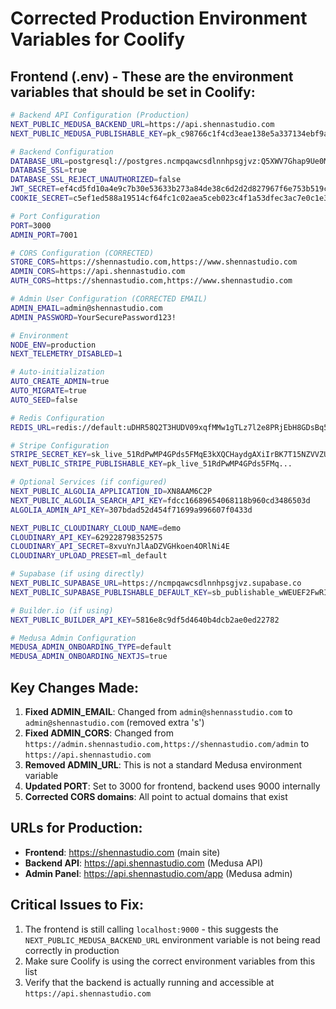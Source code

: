 # Corrected Production Environment Variables for Coolify

## Frontend (.env) - These are the environment variables that should be set in Coolify:

```bash
# Backend API Configuration (Production)
NEXT_PUBLIC_MEDUSA_BACKEND_URL=https://api.shennastudio.com
NEXT_PUBLIC_MEDUSA_PUBLISHABLE_KEY=pk_c98766c1f4cd3eae138e5a337134ebf9a88f073220ec26d55dfab65f1b0d25c1

# Backend Configuration
DATABASE_URL=postgresql://postgres.ncmpqawcsdlnnhpsgjvz:Q5XWV7Ghap9Ue0Mc@aws-1-us-east-1.pooler.supabase.com:6543/postgres?pgbouncer=true
DATABASE_SSL=true
DATABASE_SSL_REJECT_UNAUTHORIZED=false
JWT_SECRET=ef4cd5fd10a4e9c7b30e53633b273a84de38c6d2d2d827967f6e753b519c21dc
COOKIE_SECRET=c5ef1ed588a19514cf64fc1c02aea5ceb023c4f1a53dfec3ac7e0c1e3493510a

# Port Configuration
PORT=3000
ADMIN_PORT=7001

# CORS Configuration (CORRECTED)
STORE_CORS=https://shennastudio.com,https://www.shennastudio.com
ADMIN_CORS=https://api.shennastudio.com
AUTH_CORS=https://shennastudio.com,https://www.shennastudio.com

# Admin User Configuration (CORRECTED EMAIL)
ADMIN_EMAIL=admin@shennastudio.com
ADMIN_PASSWORD=YourSecurePassword123!

# Environment
NODE_ENV=production
NEXT_TELEMETRY_DISABLED=1

# Auto-initialization
AUTO_CREATE_ADMIN=true
AUTO_MIGRATE=true
AUTO_SEED=false

# Redis Configuration
REDIS_URL=redis://default:uDHR58Q2T3HUDV09xqfMMw1gTLz7l2e8PRjEbH8GDsBq5L8cxF6knZxpg0rIP3rE@ns4cskowscs08c4kgs8kswgw:6379/0

# Stripe Configuration
STRIPE_SECRET_KEY=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
NEXT_PUBLIC_STRIPE_PUBLISHABLE_KEY=pk_live_51RdPwMP4GPds5FMq...

# Optional Services (if configured)
NEXT_PUBLIC_ALGOLIA_APPLICATION_ID=XN8AAM6C2P
NEXT_PUBLIC_ALGOLIA_SEARCH_API_KEY=fdcc16689654068118b960cd3486503d
ALGOLIA_ADMIN_API_KEY=307bdad52d454f71699a996607f0433d

NEXT_PUBLIC_CLOUDINARY_CLOUD_NAME=demo
CLOUDINARY_API_KEY=629228798352575
CLOUDINARY_API_SECRET=8xvuYnJlAaDZVGHkoen4ORlNi4E
CLOUDINARY_UPLOAD_PRESET=ml_default

# Supabase (if using directly)
NEXT_PUBLIC_SUPABASE_URL=https://ncmpqawcsdlnnhpsgjvz.supabase.co
NEXT_PUBLIC_SUPABASE_PUBLISHABLE_DEFAULT_KEY=sb_publishable_wWEUEF2FwRIGXPVvOlwEng_zBMgm5jR

# Builder.io (if using)
NEXT_PUBLIC_BUILDER_API_KEY=5816e8c9df5d4640b4dcb2ae0ed22782

# Medusa Admin Configuration
MEDUSA_ADMIN_ONBOARDING_TYPE=default
MEDUSA_ADMIN_ONBOARDING_NEXTJS=true
```

## Key Changes Made:

1. **Fixed ADMIN_EMAIL**: Changed from `admin@shennasstudio.com` to `admin@shennastudio.com` (removed extra 's')
2. **Fixed ADMIN_CORS**: Changed from `https://admin.shennastudio.com,https://shennastudio.com/admin` to `https://api.shennastudio.com`
3. **Removed ADMIN_URL**: This is not a standard Medusa environment variable
4. **Updated PORT**: Set to 3000 for frontend, backend uses 9000 internally
5. **Corrected CORS domains**: All point to actual domains that exist

## URLs for Production:

- **Frontend**: https://shennastudio.com (main site)
- **Backend API**: https://api.shennastudio.com (Medusa API)
- **Admin Panel**: https://api.shennastudio.com/app (Medusa admin)

## Critical Issues to Fix:

1. The frontend is still calling `localhost:9000` - this suggests the `NEXT_PUBLIC_MEDUSA_BACKEND_URL` environment variable is not being read correctly in production
2. Make sure Coolify is using the correct environment variables from this list
3. Verify that the backend is actually running and accessible at `https://api.shennastudio.com`
